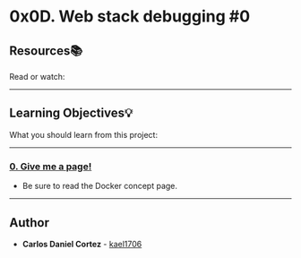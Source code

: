 # 0x0D. Web stack debugging #0

## Resources:books:
Read or watch:

---
## Learning Objectives:bulb:
What you should learn from this project:

---

### [0. Give me a page!](./0-give_me_a_page)
* Be sure to read the Docker concept page.

---

## Author
* **Carlos Daniel Cortez** - [kael1706](https://github.com/kael1706)